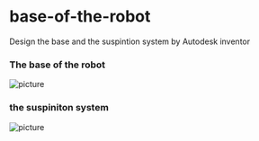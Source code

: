 # base-of-the-robot
Design the base and the suspintion system by Autodesk inventor


### The base of the robot
![picture](base.bmp)


### the suspiniton system
![picture](sus.bmp)

